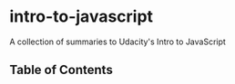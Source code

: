 # intro-to-javascript
A collection of summaries to Udacity's Intro to JavaScript

## Table of Contents
